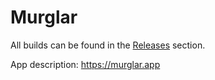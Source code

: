 # Murglar #

All builds can be found in the [Releases](https://github.com/badmannersteam/murglar-downloads/releases) section.

App description: https://murglar.app
